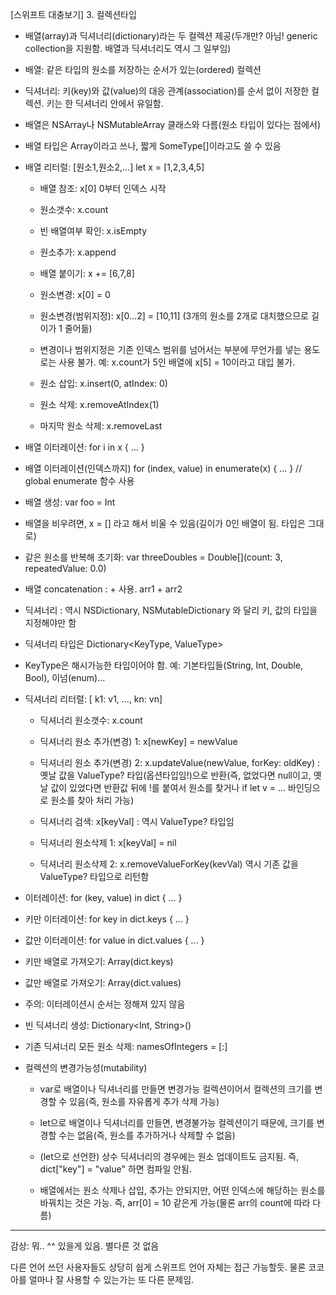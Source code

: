 [스위프트 대충보기] 3. 컬렉션타입

- 배열(array)과 딕셔너리(dictionary)라는 두 컬렉션 제공(두개만? 아님! generic collection을 지원함. 배열과 딕셔너리도 역시 그 일부임)

- 배열: 같은 타입의 원소를 저장하는 순서가 있는(ordered) 컬렉션

- 딕셔너리: 키(key)와 값(value)의 대응 관계(association)를 순서 없이 저장한 컬렉션. 키는 한 딕셔너리 안에서 유일함.

- 배열은 NSArray나 NSMutableArray 클래스와 다름(원소 타입이 있다는 점에서)

- 배열 타입은 Array<SomeType>이라고 쓰나, 짧게 SomeType[]이라고도 쓸 수 있음

- 배열 리터럴: [원소1,원소2,...]  let x = [1,2,3,4,5]

    - 배열 참조: x[0] 0부터 인덱스 시작

    - 원소갯수: x.count

    - 빈 배열여부 확인: x.isEmpty

    - 원소추가: x.append

    - 배열 붙이기: x += [6,7,8]

    - 원소변경: x[0] = 0

    - 원소변경(범위지정): x[0...2] = [10,11] (3개의 원소를 2개로 대치했으므로 길이가 1 줄어듦)

    - 변경이나 범위지정은 기존 인덱스 범위를 넘어서는 부분에 무언가를 넣는 용도로는 사용 불가. 예: x.count가 5인 배열에 x[5] = 10이라고 대입 불가.

    - 원소 삽입: x.insert(0, atIndex: 0)

    - 원소 삭제: x.removeAtIndex(1)

    - 마지막 원소 삭제: x.removeLast

- 배열 이터레이션: for i in x { ... }

- 배열 이터레이션(인덱스까지) for (index, value) in enumerate(x) { ... }  // global enumerate 함수 사용

- 배열 생성: var foo = Int[]()

- 배열을 비우려면, x = [] 라고 해서 비울 수 있음(길이가 0인 배열이 됨. 타입은 그대로)

- 같은 원소를 반복해 초기화: var threeDoubles = Double[](count: 3, repeatedValue: 0.0)

- 배열 concatenation : + 사용. arr1 + arr2

- 딕셔너리 : 역시 NSDictionary, NSMutableDictionary 와 달리 키, 값의 타입을 지정해야만 함

- 딕셔너리 타입은 Dictionary<KeyType, ValueType>

- KeyType은 해시가능한 타입이어야 함. 예: 기본타입들(String, Int, Double, Bool), 이넘(enum)... 

- 딕셔너리 리터럴: [ k1: v1, ..., kn: vn]

    - 딕셔너리 원소갯수: x.count

    - 딕셔너리 원소 추가(변경) 1: x[newKey] = newValue

    - 딕셔너리 원소 추가(변경) 2: x.updateValue(newValue, forKey: oldKey) : 옛날 값을 ValueType? 타입(옵션타입임!)으로 반환(즉, 없었다면 null이고, 옛날 값이 있었다면 반환값 뒤에 !를 붙여서 원소를 찾거나 if let v = ... 바인딩으로 원소를 찾아 처리 가능)

     - 딕셔너리 검색: x[keyVal] : 역시 ValueType? 타입임

     - 딕셔너리 원소삭제 1: x[keyVal] = nil

     - 딕셔너리 원소삭제 2: x.removeValueForKey(kevVal) 역시 기존 값을 ValueType? 타입으로 리턴함

- 이터레이션: for (key, value) in dict { ... }

- 키만 이터레이션: for key in dict.keys { ... }

- 값만 이터레이션: for value in dict.values { ... }

- 키만 배열로 가져오기: Array(dict.keys)

- 값만 배열로 가져오기: Array(dict.values)

- 주의: 이터레이션시 순서는 정해져 있지 않음

- 빈 딕셔너리 생성:  Dictionary<Int, String>()

- 기존 딕셔너리 모든 원소 삭제: namesOfIntegers = [:]

- 컬렉션의 변경가능성(mutability)

    - var로 배열이나 딕셔너리를 만들면 변경가능 컬렉션이어서 컬렉션의 크기를 변경할 수 있음(즉, 원소를 자유롭게 추가 삭제 가능)
 
    - let으로 배열이나 딕셔너리를 만들면, 변경불가능 컬렉션이기 때문에, 크기를 변경할 수는 없음(즉, 원소를 추가하거나 삭제할 수 없음)

    - (let으로 선언한) 상수 딕셔너리의 경우에는 원소 업데이트도 금지됨. 즉, dict["key"] = "value" 하면 컴파일 안됨.

    - 배열에서는 원소 삭제나 삽입, 추가는 안되지만, 어떤 인덱스에 해당하는 원소를 바꿔치는 것은 가능. 즉, arr[0] = 10 같은게 가능(물론 arr의 count에 따라 다름)

----------
감상: 뭐.. ^^ 있을게 있음. 별다른 것 없음

다른 언어 쓰던 사용자들도 상당히 쉽게 스위프트 언어 자체는 접근 가능할듯. 물론 코코아를 얼마나 잘 사용할 수 있는가는 또 다른 문제임.
